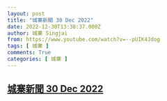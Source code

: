 ```yaml
---
layout: post
title: "城寨新聞 30 Dec 2022"
date: 2022-12-30T13:38:37.000Z
author: 城寨 Singjai
from: https://www.youtube.com/watch?v=--pUIK4Jdog
tags: [ 城寨 ]
comments: True
categories: [ 城寨 ]
---
```

<!--1672407517000-->
[城寨新聞 30 Dec 2022](https://www.youtube.com/watch?v=--pUIK4Jdog)
------

<div>

</div>
